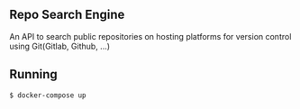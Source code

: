 ## Repo Search Engine

An API to search public repositories on hosting platforms for version control using Git(Gitlab, Github, ...)

## Running

`$ docker-compose up`
